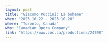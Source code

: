 ```yaml
---
layout: post
title: "Giacomo Puccini: La boheme"
when: "2023.10.22 - 2023.10.28"
where: "Toronto, Canada"
who: "Canadian Opera Company"
link: "https://www.coc.ca/productions/24398"
---
```

